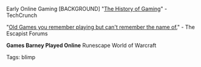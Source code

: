 Early Online Gaming [BACKGROUND]
"[The History of Gaming](https://techcrunch.com/2015/10/31/the-history-of-gaming-an-evolving-community/)" - TechCrunch

"[Old Games you remember playing but can't remember the name of.](http://www.escapistmagazine.com/forums/read/9.166417-Old-Games-you-remember-playing-but-cant-remember-the-name-of?page=1)" - The Escapist Forums

**Games Barney Played Online**
Runescape
World of Warcraft

Tags:
  blimp